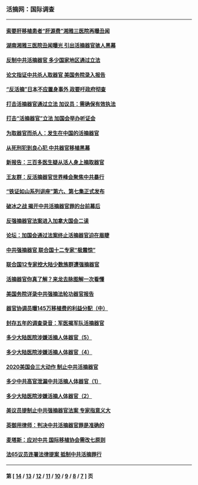 ### 活摘网：国际调查
---
#### [索要肝移植患者“肝源费”湘雅三医院再曝丑闻](../../pages/nf5947/n14055320.md?09300430) 
#### [湖南湘雅三医院丑闻曝光 引出活摘器官骇人黑幕](../../pages/nf5947/n14051847.md?09300430) 
#### [反制中共活摘器官 多少国家地区通过立法](../../pages/nf5947/n14009863.md?09300430) 
#### [论文指证中共杀人取器官 美国务院录入报告](../../pages/nf5947/n13999890.md?09300430) 
#### [“反活摘”日本不应置身事外 政要吁政府彻查](../../pages/nf5947/n13971188.md?09300430) 
#### [打击活摘器官通过立法 加议员：需确保有效执法](../../pages/nf5947/n13886356.md?09300430) 
#### [打击“活摘器官”立法 加国会举办听证会](../../pages/nf5947/n13869362.md?09300430) 
#### [为取器官而杀人：发生在中国的活摘器官](../../pages/nf5947/n13794731.md?09300430) 
#### [从死刑犯到良心犯 中共器官移植黑幕](../../pages/nf5947/n13764669.md?09300430) 
#### [新报告：三百多医生疑从活人身上摘取器官](../../pages/nf5947/n13703044.md?09300430) 
#### [王友群：反活摘器官世界峰会聚焦中共暴行](../../pages/nf5947/n13250738.md?09300430) 
#### [“铁证如山系列讲座”第六、第七集正式发布](../../pages/nf5947/n13106287.md?09300430) 
#### [破冰之战 揭开中共活摘器官罪的台前幕后](../../pages/nf5947/n13082457.md?09300430) 
#### [反强摘器官法案进入加拿大国会二读](../../pages/nf5947/n13033450.md?09300430) 
#### [论坛：加国会通过法案终止活摘器官迫在眉睫](../../pages/nf5947/n13029839.md?09300430) 
#### [中共强摘器官 联合国十二专家“极震惊”](../../pages/nf5947/n13024313.md?09300430) 
#### [联合国12专家控大陆少数族群遭强摘器官](../../pages/nf5947/n13023877.md?09300430) 
#### [活摘器官你真了解？来龙去脉图解一次看懂](../../pages/nf5947/n13013820.md?09300430) 
#### [美国务院详录中共强摘法轮功器官报告](../../pages/nf5947/n12944519.md?09300430) 
#### [器官协调员曝145万移植费的利益分配（中）](../../pages/nf5947/n12894547.md?09300430) 
#### [封存五年的调查录音：军医揭军队活摘器官](../../pages/nf5947/n12798692.md?09300430) 
#### [多少大陆医院涉嫌活摘人体器官（5）](../../pages/nf5947/n12768383.md?09300430) 
#### [多少大陆医院涉嫌活摘人体器官（4）](../../pages/nf5947/n12664434.md?09300430) 
#### [2020美国会三大动作 制止中共活摘器官](../../pages/nf5947/n12682004.md?09300430) 
#### [多少中共高官泄漏中共活摘人体器官（1）](../../pages/nf5947/n12671234.md?09300430) 
#### [多少大陆医院涉嫌活摘人体器官（2）](../../pages/nf5947/n12655589.md?09300430) 
#### [美议员提制止中共强摘器官法案 专家指意义大](../../pages/nf5947/n12630561.md?09300430) 
#### [英御用律师：判决中共活摘器官罪是准确的](../../pages/nf5947/n12580740.md?09300430) 
#### [麦塔斯：应对中共 国际移植协会需改七原则](../../pages/nf5947/n12514711.md?09300430) 
#### [法65议员连署法律提案 抵制中共活摘罪行](../../pages/nf5947/n12437047.md?09300430) 

---
#### 第 [ [14](./14.md?09300430) / [13](./13.md?09300430) / [12](./12.md?09300430) / [11](./11.md?09300430) / [10](./10.md?09300430) / [9](./9.md?09300430) / [8](./8.md?09300430) / [7](./7.md?09300430) ] 页
